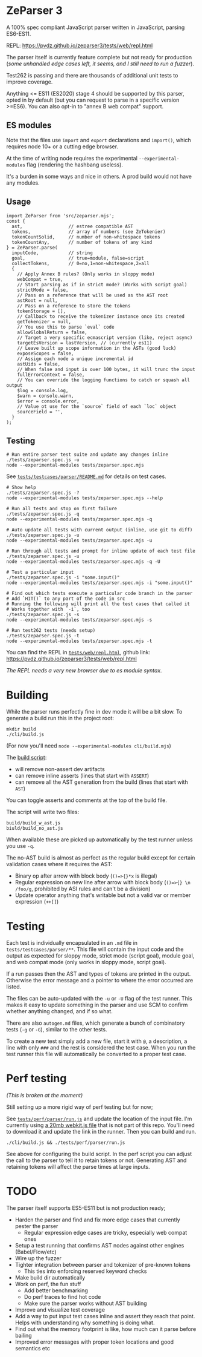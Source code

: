 # ZeParser 3

A 100% spec compliant JavaScript parser written in JavaScript, parsing ES6-ES11.

REPL: https://pvdz.github.io/zeparser3/tests/web/repl.html

The parser itself is currently feature complete but not ready for production (_some unhandled edge cases left, it seems, and I still need to run a fuzzer_).

Test262 is passing and there are thousands of additional unit tests to improve coverage.

Anything <= ES11 (ES2020) stage 4 should be supported by this parser, opted in by default (but you can request to parse in a specific version >=ES6). You can also opt-in to "annex B web compat" support.

## ES modules

Note that the files use `import` and `export` declarations and `import()`, which requires node 10+ or a cutting edge browser.

At the time of writing node requires the experimental `--experimental-modules` flag (rendering the hashbang useless).

It's a burden in some ways and nice in others. A prod build would not have any modules.

## Usage

```
import ZeParser from 'src/zeparser.mjs';
const {
  ast,                 // estree compatible AST
  tokens,              // array of numbers (see ZeTokenier)
  tokenCountSolid,     // number of non-whitespace tokens
  tokenCountAny,       // number of tokens of any kind
} = ZeParser.parse(
  inputCode,           // string
  goal,                // true=module, false=script
  collectTokens,       // 0=no,1=non-whitespace,2=all
  {
    // Apply Annex B rules? (Only works in sloppy mode)
    webCompat = true,
    // Start parsing as if in strict mode? (Works with script goal)
    strictMode = false,
    // Pass on a reference that will be used as the AST root
    astRoot = null,
    // Pass on a reference to store the tokens
    tokenStorage = [],
    // Callback to receive the tokenizer instance once its created
    getTokenizer = null,
    // You use this to parse `eval` code
    allowGlobalReturn = false,
    // Target a very specific ecmascript version (like, reject async)
    targetEsVersion = lastVersion, // (currently es11)
    // Leave built up scope information in the ASTs (good luck)
    exposeScopes = false,
    // Assign each node a unique incremental id
    astUids = false,
    // When false and input is over 100 bytes, it will trunc the input
    fullErrorContext = false,
    // You can override the logging functions to catch or squash all output
    $log = console.log,
    $warn = console.warn,
    $error = console.error,
    // Value ot use for the `source` field of each `loc` object
    sourceField = '',
  }
);
```

## Testing
```
# Run entire parser test suite and update any changes inline
./tests/zeparser.spec.js -u
node --experimental-modules tests/zeparser.spec.mjs
```

See [`tests/testcases/parser/README.md`](./tests/testcases/parser/README.md) for details on test cases.

```
# Show help
./tests/zeparser.spec.js -?
node --experimental-modules tests/zeparser.spec.mjs --help

# Run all tests and stop on first failure
./tests/zeparser.spec.js -q
node --experimental-modules tests/zeparser.spec.mjs -q

# Auto update all tests with current output (inline, use git to diff)
./tests/zeparser.spec.js -u
node --experimental-modules tests/zeparser.spec.mjs -u

# Run through all tests and prompt for inline update of each test file
./tests/zeparser.spec.js -u
node --experimental-modules tests/zeparser.spec.mjs -q -U

# Test a particular input
./tests/zeparser.spec.js -i "some.input()"
node --experimental-modules tests/zeparser.spec.mjs -i "some.input()"

# Find out which tests execute a particular code branch in the parser
# Add `HIT()` to any part of the code in src
# Running the following will print all the test cases that called it
# Works together with `-i`, too
./tests/zeparser.spec.js -s
node --experimental-modules tests/zeparser.spec.mjs -s

# Run test262 tests (needs setup)
./tests/zeparser.spec.js -t
node --experimental-modules tests/zeparser.spec.mjs -t
```

You can find the REPL in [`tests/web/repl.html`](./tests/web/repl.js), github link: https://pvdz.github.io/zeparser3/tests/web/repl.html

_The REPL needs a very new browser due to es module syntax._

# Building

While the parser runs perfectly fine in dev mode it will be a bit slow. To generate a build run this in the project root:

```
mkdir build
./cli/build.js
```

(For now you'll need `node --experimental-modules cli/build.mjs`)

The [build script](cli/build.js):

- will remove non-assert dev artifacts
- can remove inline asserts (lines that start with `ASSERT`)
- can remove all the AST generation from the build (lines that start with `AST`)

You can toggle asserts and comments at the top of the build file.

The script will write two files:

```
build/build_w_ast.js
biuld/build_no_ast.js
```

When available these are picked up automatically by the test runner unless you use `-q`.

The no-AST build is almost as perfect as the regular build except for certain validation cases where it requires the AST:

- Binary op after arrow with block body (`()=>{}*x` is illegal)
- Regular expression on new line after arrow with block body (`()=>{} \n /foo/g`, prohibited by ASI rules and can't be a division)
- Update operator anything that's writable but not a valid var or member expression (`++[]`)

# Testing

Each test is individually encapsulated in an `.md` file in `tests/testcases/parser/**`. This file will contain the input code and the output as expected for sloppy mode, strict mode (script goal), module goal, and web compat mode (only works in sloppy mode, script goal).

If a run passes then the AST and types of tokens are printed in the output. Otherwise the error message and a pointer to where the error occurred are listed.

The files can be auto-updated with the `-u` or `-U` flag of the test runner. This makes it easy to update something in the parser and use SCM to confirm whether anything changed, and if so what.

There are also `autogen.md` files, which generate a bunch of combinatory tests (`-g` or `-G`), similar to the other tests.

To create a new test simply add a new file, start it with `@`, a description, a line with only `###` and the rest is considered the test case. When you run the test runner this file will automatically be converted to a proper test case.

# Perf testing

_(This is broken at the moment)_

Still setting up a more rigid way of perf testing but for now;

See [`tests/perf/parser/run.js`](tests/perf/parser/run.js) and update the location of the input file. I'm currently using [a 20mb webkit.js file](https://github.com/trevorlinton/webkit.js/blob/master/bin/webkit.bin.js) that is not part of this repo. You'll need to download it and update the link in the runner. Then you can build and run. 

```
./cli/build.js && ./tests/perf/parser/run.js
```

See above for configuring the build script. In the perf script you can adjust the call to the parser to tell it to retain tokens or not. Generating AST and retaining tokens will affect the parse times at large inputs.

# TODO

The parser itself supports ES5-ES11 but is not production ready;

- Harden the parser and find and fix more edge cases that currently pester the parser
  - Regular expression edge cases are tricky, especially web compat ones
- Setup a test running that confirms AST nodes against other engines (Babel/Flow/etc)
- Wire up the fuzzer
- Tighter integration between parser and tokenizer of pre-known tokens
  - This ties into enforcing reserved keyword checks
- Make build dir automatically
- Work on perf, the fun stuff
  - Add better benchmarking
  - Do perf traces to find hot code
  - Make sure the parser works without AST building
- Improve and visualize test coverage
- Add a way to put input test cases inline and assert they reach that point. Helps with understanding why something is doing what.
- Find out what the memory footprint is like, how much can it parse before bailing
- Improved error messages with proper token locations and good semantics etc
